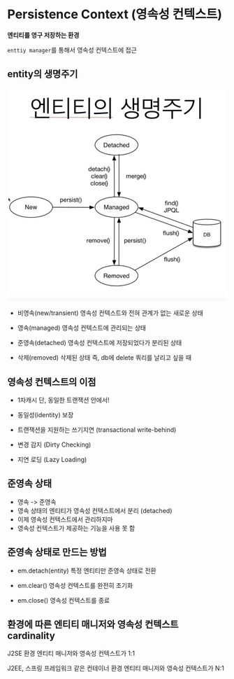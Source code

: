 # Persistence Context (영속성 컨텍스트)

**엔티티를 영구 저장하는 환경**

`enttiy manager`를 통해서 영속성 컨텍스트에 접근

## entity의 생명주기

![entity의 생명주기](images/entity_lifecycle.png)

- 비영속(new/transient)
영속성 컨텍스트와 전혀 관계가 없는 새로운 상태
  
- 영속(managed)
영속성 컨텍스트에 관리되는 상태
  
- 준영속(detached)
영속성 컨텍스트에 저장되었다가 분리된 상태
  
- 삭제(removed)
삭제된 상태
즉, db에 delete 쿼리를 날리고 싶을 때
  
## 영속성 컨텍스트의 이점

- 1차캐시
단, 동일한 트랜잭션 안에서!
  
- 동일성(identity) 보장

- 트랜잭션을 지원하는 쓰기지연 (transactional write-behind)

- 변경 감지 (Dirty Checking)

- 지연 로딩 (Lazy Loading)

## 준영속 상태

- 영속 -> 준영속
- 영속 상태의 엔티티가 영속성 컨텍스트에서 분리 (detached)
- 이제 영속성 컨텍스트에서 관리하지마
- 영속성 컨텍스트가 제공하는 기능을 사용 못 함

## 준영속 상태로 만드는 방법
- em.detach(entity)
특정 엔티티만 준영속 상태로 전환

- em.clear()
영속성 컨텍스트를 완전히 초기화

- em.close()
영속성 컨텍스트를 종료

## 환경에 따른 엔티티 매니저와 영속성 컨텍스트 cardinality 
J2SE 환경
엔티티 매니저와 영속성 컨텍스트가 1:1

J2EE, 스프링 프레임워크 같은 컨테이너 환경
엔티티 매니저와 영속성 컨텍스트가 N:1